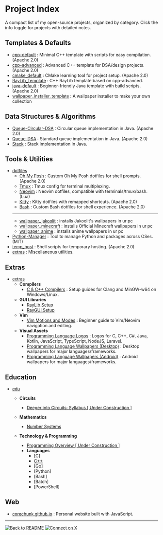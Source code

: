 # Project Index

A compact list of my open-source projects, organized by category. Click the info toggle for projects with detailed notes.

## Templates & Defaults
- [cpp-default](https://github.com/corechunk/cpp-default) : Minimal C++ template with scripts for easy compilation. (Apache 2.0)
- [cpp-advanced](https://github.com/corechunk/cpp-advanced) : Advanced C++ template for DSA/design projects. (Apache 2.0)
- [cmake_default](https://github.com/corechunk/cmake_default) : CMake learning tool for project setup. (Apache 2.0)
- [RayLib_Template](https://github.com/corechunk/RayLib_Template) : C++ RayLib template based on cpp-advanced.
- [java-default](https://github.com/corechunk/java-default) : Beginner-friendly Java template with build scripts. (Apache 2.0)
- [wallpaper_installer_template](https://github.com/corechunk/wallpaper_installer_template) : A wallpaper installer to make your own collection

## Data Structures & Algorithms
- [Queue-Circular-DSA](https://github.com/corechunk/Queue-Circular-DSA) : Circular queue implementation in Java. (Apache 2.0)
- [Queue-DSA](https://github.com/corechunk/Queue-DSA) : Standard queue implementation in Java. (Apache 2.0)
- [Stack](https://github.com/corechunk/Stack) : Stack implementation in Java.

## Tools & Utilities
- [dotfiles](https://github.com/corechunk/dotfiles)
  - [Oh My Posh](https://github.com/corechunk/omp) : Custom Oh My Posh dotfiles for shell prompts. (Apache 2.0)
  - [Tmux](https://github.com/corechunk/Tmux) : Tmux config for terminal multiplexing.
  - [Neovim](https://github.com/corechunk/Neovim) : Neovim dotfiles, compatible with terminals/tmux/bash. (Lua)
  - [Kitty](https://github.com/corechunk/Kitty) : Kitty dotfiles with remapped shortcuts. (Apache 2.0)
  - [Bash](https://github.com/corechunk/Bash) : Custom Bash dotfiles for shell experience. (Apache 2.0)
  - ---
  - [wallpaper_jakoolit](https://github.com/corechunk/wallpaper_jakoolit) : installs Jakoolit's wallpapers in ur pc
  - [wallpaper_minecraft](https://github.com/corechunk/wallpaper_minecraft) : installs Official Minecraft wallpapers in ur pc
  - [wallpaper_anime](https://github.com/corechunk/wallpaper_anime) : installs anime wallpapers in ur pc
- [Python-Manager](https://github.com/corechunk/Python-Manager) : Tool to manage Python and packages across OSes. (MIT)
- [temp_host](https://github.com/corechunk/temp_host) : Shell scripts for temporary hosting. (Apache 2.0)
- [extras](https://github.com/corechunk/extras) : Miscellaneous utilities.

## Extras
- [extras](https://github.com/corechunk/extras)
  - **Compilers**
    - [C & C++ Compilers](https://github.com/corechunk/extras/blob/main/files/compilers/c_cpp/c_cpp_compilers.md) : Setup guides for Clang and MinGW-w64 on Windows/Linux.
  - **GUI Libraries**
    - [RayLib Setup](https://github.com/corechunk/extras/blob/main/files/GUI/RayLib/start.md)
    - [RayGUI Setup](https://github.com/corechunk/extras/blob/main/files/GUI/RayGUI/start.md)
  - **Vim**
    - [Vim Motions and Modes](https://github.com/corechunk/extras/blob/main/files/vim/vim_motions_modes.md) : Beginner guide to Vim/Neovim navigation and editing.
  - **Visual Assets**
    - [Programming Language Logos](https://github.com/corechunk/extras/tree/main/assets/logo) : Logos for C, C++, C#, Java, Kotlin, JavaScript, TypeScript, NodeJS, Laravel.
    - [Programming Language Wallpapers (Desktop)](https://github.com/corechunk/extras/tree/main/assets/wallpaper/programming_language/desktop) : Desktop wallpapers for major languages/frameworks.
    - [Programming Language Wallpapers (Android)](https://github.com/corechunk/extras/tree/main/assets/wallpaper/programming_language/android) : Android wallpapers for major languages/frameworks.


## Education
- [edu](https://github.com/corechunk/edu)
  - **Circuits**
    - [Deeper into Circuits: Syllabus [ Under Construction ]](https://github.com/corechunk/edu/blob/main/circuits/start.md)

  - **Mathematics**
    - [Number Systems](https://github.com/corechunk/edu/blob/main/mathematics/number_system/start.md)
  - **Technology & Programming**
    - [Programming Overview  [ Under Construction ]](https://github.com/corechunk/edu/blob/main/Technology/programming/start.md)
    - **Languages**
      - [C]
      - [C++](https://github.com/corechunk/edu/blob/main/Technology/programming/languages/compiled/cpp/start.md)
      - [Go]
      - [Python]
      - [Bash]
      - [Batch]
      - [PowerShell]
## Web
- [corechunk.github.io](https://corechunk.github.io/) : Personal website built with JavaScript.

---
[![Back to README](https://img.shields.io/badge/Back_to_README-181717?style=flat-square&logo=github)](./README.md)
[![Connect on X](https://img.shields.io/badge/Connect_on_X-1DA1F2?style=flat-square&logo=x)](https://x.com/Mahmudul__Miraj)
